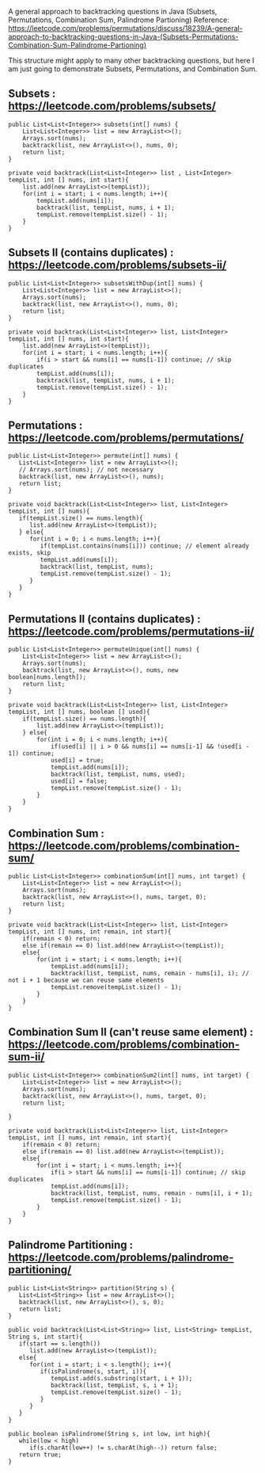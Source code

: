 
A general approach to backtracking questions in Java (Subsets, Permutations, Combination Sum, Palindrome Partioning)
Reference: https://leetcode.com/problems/permutations/discuss/18239/A-general-approach-to-backtracking-questions-in-Java-(Subsets-Permutations-Combination-Sum-Palindrome-Partioning) 

This structure might apply to many other backtracking questions, but here I am just going to demonstrate Subsets, Permutations, and Combination Sum.

## Subsets : https://leetcode.com/problems/subsets/
```
public List<List<Integer>> subsets(int[] nums) {
    List<List<Integer>> list = new ArrayList<>();
    Arrays.sort(nums);
    backtrack(list, new ArrayList<>(), nums, 0);
    return list;
}

private void backtrack(List<List<Integer>> list , List<Integer> tempList, int [] nums, int start){
    list.add(new ArrayList<>(tempList));
    for(int i = start; i < nums.length; i++){
        tempList.add(nums[i]);
        backtrack(list, tempList, nums, i + 1);
        tempList.remove(tempList.size() - 1);
    }
}
```

## Subsets II (contains duplicates) : https://leetcode.com/problems/subsets-ii/
```
public List<List<Integer>> subsetsWithDup(int[] nums) {
    List<List<Integer>> list = new ArrayList<>();
    Arrays.sort(nums);
    backtrack(list, new ArrayList<>(), nums, 0);
    return list;
}

private void backtrack(List<List<Integer>> list, List<Integer> tempList, int [] nums, int start){
    list.add(new ArrayList<>(tempList));
    for(int i = start; i < nums.length; i++){
        if(i > start && nums[i] == nums[i-1]) continue; // skip duplicates
        tempList.add(nums[i]);
        backtrack(list, tempList, nums, i + 1);
        tempList.remove(tempList.size() - 1);
    }
} 
```
## Permutations : https://leetcode.com/problems/permutations/
```
public List<List<Integer>> permute(int[] nums) {
   List<List<Integer>> list = new ArrayList<>();
   // Arrays.sort(nums); // not necessary
   backtrack(list, new ArrayList<>(), nums);
   return list;
}

private void backtrack(List<List<Integer>> list, List<Integer> tempList, int [] nums){
   if(tempList.size() == nums.length){
      list.add(new ArrayList<>(tempList));
   } else{
      for(int i = 0; i < nums.length; i++){ 
         if(tempList.contains(nums[i])) continue; // element already exists, skip
         tempList.add(nums[i]);
         backtrack(list, tempList, nums);
         tempList.remove(tempList.size() - 1);
      }
   }
}
```
 
## Permutations II (contains duplicates) : https://leetcode.com/problems/permutations-ii/
```
public List<List<Integer>> permuteUnique(int[] nums) {
    List<List<Integer>> list = new ArrayList<>();
    Arrays.sort(nums);
    backtrack(list, new ArrayList<>(), nums, new boolean[nums.length]);
    return list;
}

private void backtrack(List<List<Integer>> list, List<Integer> tempList, int [] nums, boolean [] used){
    if(tempList.size() == nums.length){
        list.add(new ArrayList<>(tempList));
    } else{
        for(int i = 0; i < nums.length; i++){
            if(used[i] || i > 0 && nums[i] == nums[i-1] && !used[i - 1]) continue;
            used[i] = true; 
            tempList.add(nums[i]);
            backtrack(list, tempList, nums, used);
            used[i] = false; 
            tempList.remove(tempList.size() - 1);
        }
    }
}
```

## Combination Sum : https://leetcode.com/problems/combination-sum/
```
public List<List<Integer>> combinationSum(int[] nums, int target) {
    List<List<Integer>> list = new ArrayList<>();
    Arrays.sort(nums);
    backtrack(list, new ArrayList<>(), nums, target, 0);
    return list;
}

private void backtrack(List<List<Integer>> list, List<Integer> tempList, int [] nums, int remain, int start){
    if(remain < 0) return;
    else if(remain == 0) list.add(new ArrayList<>(tempList));
    else{ 
        for(int i = start; i < nums.length; i++){
            tempList.add(nums[i]);
            backtrack(list, tempList, nums, remain - nums[i], i); // not i + 1 because we can reuse same elements
            tempList.remove(tempList.size() - 1);
        }
    }
}
```

## Combination Sum II (can't reuse same element) : https://leetcode.com/problems/combination-sum-ii/
```
public List<List<Integer>> combinationSum2(int[] nums, int target) {
    List<List<Integer>> list = new ArrayList<>();
    Arrays.sort(nums);
    backtrack(list, new ArrayList<>(), nums, target, 0);
    return list;
    
}

private void backtrack(List<List<Integer>> list, List<Integer> tempList, int [] nums, int remain, int start){
    if(remain < 0) return;
    else if(remain == 0) list.add(new ArrayList<>(tempList));
    else{
        for(int i = start; i < nums.length; i++){
            if(i > start && nums[i] == nums[i-1]) continue; // skip duplicates
            tempList.add(nums[i]);
            backtrack(list, tempList, nums, remain - nums[i], i + 1);
            tempList.remove(tempList.size() - 1); 
        }
    }
} 
```

## Palindrome Partitioning : https://leetcode.com/problems/palindrome-partitioning/
```
public List<List<String>> partition(String s) {
   List<List<String>> list = new ArrayList<>();
   backtrack(list, new ArrayList<>(), s, 0);
   return list;
}

public void backtrack(List<List<String>> list, List<String> tempList, String s, int start){
   if(start == s.length())
      list.add(new ArrayList<>(tempList));
   else{
      for(int i = start; i < s.length(); i++){
         if(isPalindrome(s, start, i)){
            tempList.add(s.substring(start, i + 1));
            backtrack(list, tempList, s, i + 1);
            tempList.remove(tempList.size() - 1);
         }
      }
   }
}

public boolean isPalindrome(String s, int low, int high){
   while(low < high)
      if(s.charAt(low++) != s.charAt(high--)) return false;
   return true;
} 
```